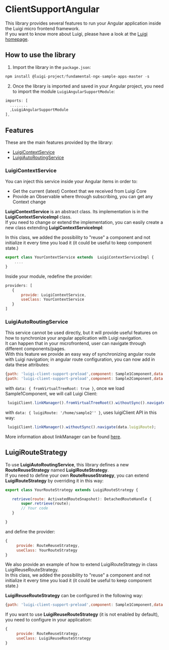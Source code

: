 # ClientSupportAngular

This library provides several features to run your Angular application inside the Luigi micro frontend framework.  
If you want to know more about Luigi, please have a look at the [Luigi homepage](https://luigi-project.io/).

## How to use the library
1. Import the library in the `package.json`:
```javascript
npm install @luigi-project/fundamental-ngx-sample-apps-master -s
```

2. Once the library is imported and saved in your Angular project, you need to import the module `LuigiAngularSupportModule`:

```javascript
imports: [
  ........
  ,LuigiAngularSupportModule
],
```

## Features
These are the main features provided by the library:
* [LuigiContextService](#LuigiContextService)
* [LuigiAutoRoutingService](#LuigiAutoRoutingService) 

### LuigiContextService
You can inject this service inside your Angular items in order to:
* Get the current (latest) Context that we received from Luigi Core
* Provide an Observable<Context> where through subscribing, you can get any Context change     
    
**LuigiContextService** is an abstract class. Its implementation is in the **LuigiContextServiceImpl** class.  
If you need to change or extend the implementation, you can easily create a new class extending **LuigiContextServiceImpl**:

In this class, we added the possibility to "reuse" a component and not initialize it every time you load it (it could be useful to keep component state.)  

```javascript
export class YourContextService extends  LuigiContextServiceImpl {
    ....    
}

```
Inside your module, redefine the provider:
 ```javascript
providers: [
    {
        provide: LuigiContextService,
        useClass: YourContextService
    }
]
 ```
    
### LuigiAutoRoutingService
This service cannot be used directly, but it will provide useful features on how to synchronize your angular application with Luigi navigation.  
It can happen that in your microfrontend, user can navigate through different components/pages.  
With this feature we provide an easy way of synchronizing angular route with Luigi navigation; in angular route configuration, you can now add in data these attributes:

 ```javascript
{path: 'luigi-client-support-preload',component: Sample1Component,data: { fromVirtualTreeRoot: true }}
{path: 'luigi-client-support-preload',component: Sample2Component,data: { luigiRoute: '/home/sample2' }}
 ```

with `data: { fromVirtualTreeRoot: true }`, once we load Sample1Component, we will call Luigi Client:
 ```javascript
  luigiClient.linkManager().fromVirtualTreeRoot().withoutSync().navigate({route url});
 ```
with `data: { luigiRoute: '/home/sample2'' }`, uses luigiClient API in this way:
 ```javascript
  luigiClient.linkManager().withoutSync().navigate(data.luigiRoute);
 ```
More information about linkManager can be found [here](https://docs.luigi-project.io/docs/luigi-client-api/?section=linkmanager).


## LuigiRouteStrategy
To use **LuigiAutoRoutingService**, this library defines a new **RouteReuseStrategy** named **LuigiRouteStrategy**.  
If you need to define your own **RouteReuseStrategy**, you can extend **LuigiRouteStrategy** by overriding it in this way:

 ```javascript
export class YourRouteStrategy extends LuigiRouteStrategy {

    retrieve(route: ActivatedRouteSnapshot): DetachedRouteHandle {
        super.retrieve(route);
        // Your code
    }

}
 ```
and define the provider:
 ```javascript
 {
      provide: RouteReuseStrategy,
      useClass: YourRouteStrategy
 }
 ```

We also provide an example of how to extend LuigiRouteStrategy in class LuigiReuseRouteStrategy.  
In this class, we added the possibility to "reuse" a component and not initialize it every time you load it (it could be useful to keep component state.)  

**LuigiReuseRouteStrategy** can be configured in the following way:
 ```javascript
{path: 'luigi-client-support-preload',component: Sample1Component,data: { reuse: true }}
 ```

If you want to use **LuigiReuseRouteStrategy** (it is not enabled by default), you need to configure in your application:
 ```javascript
 {
      provide: RouteReuseStrategy,
      useClass: LuigiReuseRouteStrategy
 }
 ```




 
 
